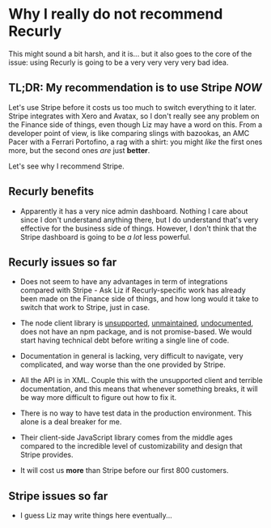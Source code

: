 # Why I really do not recommend Recurly

This might sound a bit harsh, and it is... but it also goes to the core of the issue: using Recurly is going to be a very very very very bad idea.

## TL;DR: My recommendation is to use Stripe *NOW*

Let's use Stripe before it costs us too much to switch everything to it later. Stripe integrates with Xero and Avatax, so I don't really see any problem on the Finance side of things, even though Liz may have a word on this. From a developer point of view, is like comparing slings with bazookas, an AMC Pacer with a Ferrari Portofino, a rag with a shirt: you might *like* the first ones more, but the second ones *are* just **better**.

Let's see why I recommend Stripe.

## Recurly benefits

- Apparently it has a very nice admin dashboard. Nothing I care about since I don't understand anything there, but I do understand that's very effective for the business side of things. However, I don't think that the Stripe dashboard is going to be _a lot_ less powerful.

## Recurly issues so far

- Does not seem to have any advantages in term of integrations compared with Stripe - Ask Liz if Recurly-specific work has already been made on the Finance side of things, and how long would it take to switch that work to Stripe, just in case.

- The node client library is [unsupported](https://dev.recurly.com/docs/client-libraries), [unmaintained](https://github.com/cgerrior/node-recurly/issues/8#issuecomment-261316557), [undocumented](https://github.com/cgerrior/node-recurly#usage), does not have an npm package, and is not promise-based. We would start having technical debt before writing a single line of code.

- Documentation in general is lacking, very difficult to navigate, very complicated, and way worse than the one provided by Stripe.

- All the API is in XML. Couple this with the unsupported client and terrible documentation, and this means that whenever something breaks, it will be way more difficult to figure out how to fix it.

- There is no way to have test data in the production environment. This alone is a deal breaker for me.

- Their client-side JavaScript library comes from the middle ages compared to the incredible level of customizability and design that Stripe provides.

- It will cost us **more** than Stripe before our first 800 customers.

## Stripe issues so far

- I guess Liz may write things here eventually...
